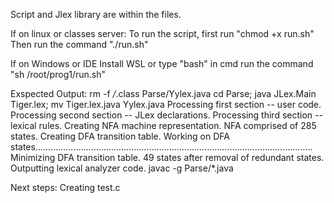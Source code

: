 Script and Jlex library are within the files.

If on linux or classes server:
To run the script, first run "chmod +x run.sh"
Then run the command "./run.sh"

If on Windows or IDE
Install WSL or type "bash" in cmd
run the command "sh /root/prog1/run.sh"

Exspected Output:
rm -f */*.class Parse/Yylex.java
cd Parse; java JLex.Main Tiger.lex; mv Tiger.lex.java Yylex.java
Processing first section -- user code.
Processing second section -- JLex declarations.
Processing third section -- lexical rules.
Creating NFA machine representation.
NFA comprised of 285 states.
Creating DFA transition table.
Working on DFA states..............................................................................................................
Minimizing DFA transition table.
49 states after removal of redundant states.
Outputting lexical analyzer code.
javac -g Parse/*.java

Next steps:
Creating test.c



